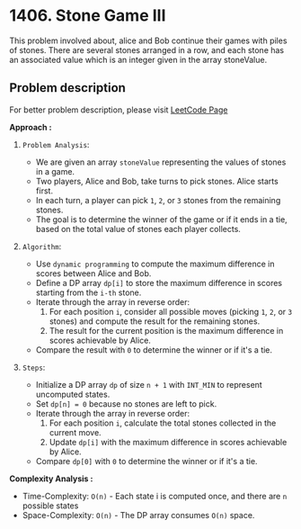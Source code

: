 # 1406. Stone Game III

This problem involved about, alice and Bob continue their games with piles of stones. There are several stones arranged in a row, and each stone has an associated value which is an integer given in the array stoneValue.

## Problem description

For better problem description, please visit [LeetCode Page](https://leetcode.com/problems/stone-game-iii/description/)

**Approach :**<br/>

1. `Problem Analysis`:

    - We are given an array `stoneValue` representing the values of stones in a game.
    - Two players, Alice and Bob, take turns to pick stones. Alice starts first.
    - In each turn, a player can pick `1`, `2`, or `3` stones from the remaining stones.
    - The goal is to determine the winner of the game or if it ends in a tie, based on the total value of stones each player collects.

2. `Algorithm`:

    - Use `dynamic programming` to compute the maximum difference in scores between Alice and Bob.
    - Define a DP array `dp[i]` to store the maximum difference in scores starting from the `i-th` stone.
    - Iterate through the array in reverse order:
        1. For each position `i`, consider all possible moves (picking `1`, `2`, or `3` stones) and compute the result for the remaining stones.
        2. The result for the current position is the maximum difference in scores achievable by Alice.
    - Compare the result with `0` to determine the winner or if it's a tie.

3. `Steps`:
    - Initialize a DP array `dp` of size `n + 1` with `INT_MIN` to represent uncomputed states.
    - Set `dp[n] = 0` because no stones are left to pick.
    - Iterate through the array in reverse order:
        1. For each position `i`, calculate the total stones collected in the current move.
        2. Update `dp[i]` with the maximum difference in scores achievable by Alice.
    - Compare `dp[0]` with `0` to determine the winner or if it's a tie.

**Complexity Analysis :**<br/>

-   Time-Complexity: `O(n)` - Each state i is computed once, and there are `n` possible states
-   Space-Complexity: `O(n)` - The DP array consumes `O(n)` space.
